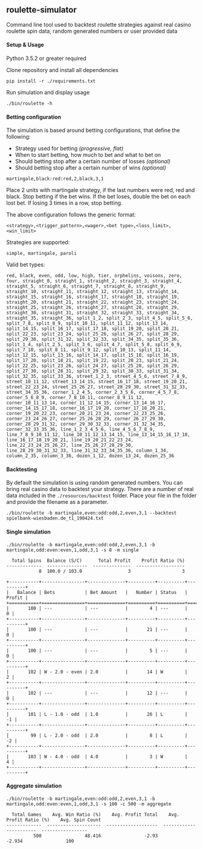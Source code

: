 roulette-simulator
------------------

Command line tool used to backtest roulette strategies against
real casino roulette spin data, random generated numbers or user provided data

#### Setup & Usage

Python 3.5.2 or greater required

Clone repository and install all dependencies
```
pip install -r ./requirements.txt 
```

Run simulation and display usage
```
./bin/roulette -h
```

#### Betting configuration

The simulation is based around betting configurations, that define the following:

* Strategy used for betting *(progressive, flat)*
* When to start betting, how much to bet and what to bet on
* Should betting stop after a certain number of losses *(optional)*
* Should betting stop after a certain number of wins *(optional)*

```
martingale,black:red:red,2,black,3,1
```

Place 2 units with martingale strategy, if the last numbers were red, red and black.
Stop betting if the bet wins. If the bet loses, double the bet on each lost bet.
If losing 3 times in a row, stop betting.

The above configuration follows the generic format:
```
<strategy>,<trigger_pattern>,<wager>,<bet type>,<loss_limit>,<win_limit>
```

Strategies are supported:
```
simple, martingale, paroli
```

Valid bet types:
```
red, black, even, odd, low, high, tier, orphelins, voisons, zero, four, straight_0, straight_1, straight_2, straight_3, straight_4, straight_5, straight_6, straight_7, straight_8, straight_9, straight_10, straight_11, straight_12, straight_13, straight_14, straight_15, straight_16, straight_17, straight_18, straight_19, straight_20, straight_21, straight_22, straight_23, straight_24, straight_25, straight_26, straight_27, straight_28, straight_29, straight_30, straight_31, straight_32, straight_33, straight_34, straight_35, straight_36, split_1_2, split_2_3, split_4_5, split_5_6, split_7_8, split_8_9, split_10_11, split_11_12, split_13_14, split_14_15, split_16_17, split_17_18, split_19_20, split_20_21, split_22_23, split_23_24, split_25_26, split_26_27, split_28_29, split_29_30, split_31_32, split_32_33, split_34_35, split_35_36, split_1_4, split_2_5, split_3_6, split_4_7, split_5_8, split_6_9, split_7_10, split_8_11, split_9_12, split_10_13, split_11_14, split_12_15, split_13_16, split_14_17, split_15_18, split_16_19, split_17_20, split_18_21, split_19_22, split_20_23, split_21_24, split_22_25, split_23_26, split_24_27, split_25_28, split_26_29, split_27_30, split_28_31, split_29_32, split_30_33, split_31_34, split_32_35, split_33_36, street_1_2_3, street_4_5_6, street_7_8_9, street_10_11_12, street_13_14_15, street_16_17_18, street_19_20_21, street_22_23_24, street_25_26_27, street_28_29_30, street_31_32_33, street_34_35_36, corner_1_2_4_5, corner_2_3_5_6, corner_4_5_7_8, corner_5_6_8_9, corner_7_8_10_11, corner_8_9_11_12, corner_10_11_13_14, corner_11_12_14_15, corner_13_14_16_17, corner_14_15_17_18, corner_16_17_19_20, corner_17_18_20_21, corner_19_20_22_23, corner_20_21_23_24, corner_22_23_25_26, corner_23_24_26_27, corner_25_26_28_29, corner_26_27_29_30, corner_28_29_31_32, corner_29_30_32_33, corner_31_32_34_35, corner_32_33_35_36, line_1_2_3_4_5_6, line_4_5_6_7_8_9, line_7_8_9_10_11_12, line_10_11_12_13_14_15, line_13_14_15_16_17_18, line_16_17_18_19_20_21, line_19_20_21_22_23_24, line_22_23_24_25_26_27, line_25_26_27_28_29_30, line_28_29_30_31_32_33, line_31_32_33_34_35_36, column_1_34, column_2_35, column_3_36, dozen_1_12, dozen_13_24, dozen_25_36
```

#### Backtesting

By default the simulation is using random generated numbers. You can bring real casino data
to backtest your strategy. There are a number of real data included in the `./resources/backtest` folder.
Place your file in the folder and provide the filename as a parameter.

```
./bin/roulette -b martingale,even:odd:odd,2,even,3,1 --backtest spielbank-wiesbaden.de_t1_190424.txt
```

#### Single simulation

```
./bin/roulette -b martingale,even:odd:odd,2,even,3,1 -b martingale,odd:even:even,1,odd,3,1 -s 8 -m single
```

```
  Total Spins  Balance (S/C)      Total Profit    Profit Ratio (%)
-------------  ---------------  --------------  ------------------
            8  100.0 / 103.0                 3                   3

+-----------+----------------+--------------+----------+----------+----------+
|   Balance | Bets           | Bet Amount   |   Number | Status   |   Profit |
+===========+================+==============+==========+==========+==========+
|       100 | ---            | ---          |        4 | ---      |        0 |
+-----------+----------------+--------------+----------+----------+----------+
|       100 | ---            | ---          |       21 | ---      |        0 |
+-----------+----------------+--------------+----------+----------+----------+
|       100 | ---            | ---          |        5 | ---      |        0 |
+-----------+----------------+--------------+----------+----------+----------+
|       102 | W - 2.0 - even | 2.0          |       14 | W        |        2 |
+-----------+----------------+--------------+----------+----------+----------+
|       102 | ---            | ---          |       12 | ---      |        0 |
+-----------+----------------+--------------+----------+----------+----------+
|       101 | L - 1.0 - odd  | 1.0          |       26 | L        |       -1 |
+-----------+----------------+--------------+----------+----------+----------+
|        99 | L - 2.0 - odd  | 2.0          |        8 | L        |       -2 |
+-----------+----------------+--------------+----------+----------+----------+
|       103 | W - 4.0 - odd  | 4.0          |        3 | W        |        4 |
+-----------+----------------+--------------+----------+----------+----------+
```

#### Aggregate simulation

```
./bin/roulette -b martingale,even:odd:odd,2,even,3,1 -b martingale,odd:even:even,1,odd,3,1 -s 100 -c 500 -m aggregate
```

```
  Total Games    Avg. Win Ratio (%)    Avg. Profit Total    Avg. Profit Ratio (%)    Avg. Spin Count
-------------  --------------------  -------------------  -----------------------  -----------------
          500                48.416                -2.93                   -2.934                100
```
